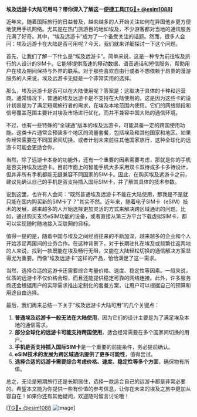**埃及远游卡大陆可用吗？带你深入了解这一便捷工具[[TG💪+ @esim1088](https://t.me/s/esim1088)]**

近年来，随着国际旅行的日益普及，越来越多的人开始关注如何在异国他乡更方便地使用手机网络。尤其是在热门旅游目的地如埃及，不少游客都对当地的通讯服务充满了好奇。其中，“埃及远游卡”成为了一个备受关注的话题。然而，很多人会问：埃及远游卡在大陆是否可用呢？今天，我们就来详细探讨一下这个问题。

首先，让我们了解一下什么是“埃及远游卡”。简单来说，这是一种专为前往埃及旅行的人设计的SIM卡。它能够提供高速的移动数据、语音通话和短信服务，帮助用户在埃及期间保持与外界的联系。对于那些喜欢自由行或者不想依赖于昂贵的漫游服务的人来说，埃及远游卡无疑是一个非常实用的选择。

那么，埃及远游卡是否可以在大陆使用呢？答案是：这取决于具体的卡种和运营商。通常情况下，普通的埃及远游卡是不支持在大陆使用的。这是因为这些卡的设计初衷是为了满足短期旅行者的需求，在埃及本地范围内使用。它们的网络频段和信号覆盖范围主要针对埃及市场进行优化，而并不兼容中国大陆的通信环境。

不过，也有一些特殊的“全球通”版本的埃及远游卡，可能具备一定的跨国使用功能。这类卡片通常会预装多个地区的流量套餐，包括埃及和其他国家和地区。如果你经常需要在不同国家间切换，或者计划未来前往其他国家旅行，这种全球化的远游卡可能会更适合你。

当然，除了远游卡本身的功能外，还有一个重要的因素需要考虑，那就是你的手机是否支持埃及远游卡。目前市面上的智能手机大多采用双卡双待或多卡多待设计，但并非所有手机都能无缝兼容不同国家的SIM卡。因此，在购买埃及远游卡之前，建议先确认自己的手机是否支持插入国际SIM卡，并了解其具体的技术参数。

说到这里，也许有人会问：“既然普通埃及远游卡不能在大陆使用，那我是不是就只能在国内购买新的SIM卡了？”其实不然。近年来，随着电子SIM卡（eSIM）技术的发展，越来越多的人开始选择更加灵活的方式来解决跨区域通讯的问题。比如，通过购买支持eSIM功能的设备，或者直接从第三方平台下载虚拟SIM卡，都可以实现随时随地接入互联网的目标。

值得一提的是，随着中国与埃及之间经贸往来的不断加深，越来越多的企业和个人开始涉足两国间的业务合作。在这种背景下，对于长期驻扎在埃及或频繁往返两地的人来说，找到一款既能在埃及畅行无阻，又能在大陆轻松切换的通信解决方案显得尤为重要。而像“埃及远游卡”这样的产品，恰恰满足了这一需求。

当然，选择合适的远游卡还需要综合考量价格、速度、稳定性等因素。一般来说，优质的远游卡不仅价格合理，而且还能提供稳定可靠的网络连接。此外，许多服务商还会根据用户的实际需求推出定制化的套餐方案，让用户可以根据自己的预算和用途自由选择。

最后，我们再来总结一下关于“埃及远游卡大陆可用”的几个关键点：

1. **普通埃及远游卡一般无法在大陆使用**，因为它们的设计主要是为了满足埃及本地的通信需求。
2. **部分全球化的远游卡可能支持跨国使用**，适合经常需要在多个国家间切换的用户。
3. **手机是否支持插入国际SIM卡**是一个重要的前提条件，务必提前确认。
4. **eSIM技术的发展为跨区域通讯提供了更多可能性**，值得尝试。
5. **选择合适的远游卡需要综合考虑价格、速度、稳定性等多个方面**，确保物有所值。

总之，无论是短期旅行还是长期居住，选择一款适合自己的远游卡都是非常必要的。希望本文能为你提供一些有价值的参考信息，让你在未来的埃及之旅中更加从容自在！如果你还有其他疑问，欢迎随时留言讨论哦！

[[TG💪+ @esim1088](https://t.me/s/esim1088) ![Image](https://i.postimg.cc/4NQfJmqS/Snipaste-2025-05-13-00-14-12.png)]